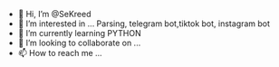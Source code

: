 - 👋 Hi, I’m @SeKreed
- 👀 I’m interested in ... Parsing, telegram bot,tiktok bot, instagram bot
- 🌱 I’m currently learning PYTHON
- 💞️ I’m looking to collaborate on ...
- 📫 How to reach me ...
